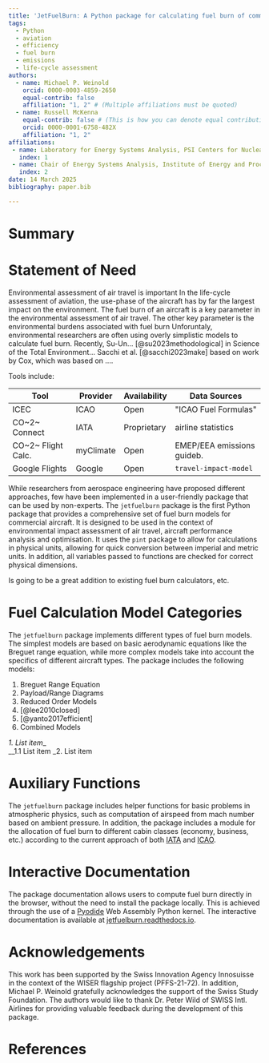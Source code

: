 ```yaml
---
title: 'JetFuelBurn: A Python package for calculating fuel burn of commercial aircraft.'
tags:
  - Python
  - aviation
  - efficiency
  - fuel burn
  - emissions
  - life-cycle assessment
authors:
  - name: Michael P. Weinold
    orcid: 0000-0003-4859-2650
    equal-contrib: false
    affiliation: "1, 2" # (Multiple affiliations must be quoted)
  - name: Russell McKenna
    equal-contrib: false # (This is how you can denote equal contributions between multiple authors)
    orcid: 0000-0001-6758-482X
    affiliation: "1, 2"
affiliations:
 - name: Laboratory for Energy Systems Analysis, PSI Centers for Nuclear Engineering \& Sciences and Energy \& Environmental Sciences, Villigen, Switzerland
   index: 1
 - name: Chair of Energy Systems Analysis, Institute of Energy and Process Engineering, Department of Mechanical and Process Engineering, ETH Zurich, Zurich, Switzerland
   index: 2
date: 14 March 2025
bibliography: paper.bib

---
```


# Summary



# Statement of Need

Environmental assessment of air travel is important
In the life-cycle assessment of aviation, the use-phase of the aircraft has by far the largest impact on the environment.
The fuel burn of an aircraft is a key parameter in the environmental assessment of air travel. The other key parameter is the environmental burdens associated with fuel burn
Unforuntaly, environmental researchers are often using overly simplistic models to calculate fuel burn.
Recently, Su-Un... [@su2023methodological] in Science of the Total Environment...
Sacchi et al. [@sacchi2023make] based on work by Cox, which was based on ....


Tools include:

| Tool               | Provider  | Availability    | Data Sources               |
|--------------------|-----------|-----------------|----------------------------|
| ICEC               | ICAO      | Open            | "ICAO Fuel Formulas"       |
| CO~2~ Connect      | IATA      | Proprietary     | airline statistics         |
| CO~2~ Flight Calc. | myClimate | Open            | EMEP/EEA emissions guideb. |
| Google Flights     | Google    | Open            | `travel-impact-model`      |


While researchers from aerospace engineering have proposed different approaches, few have been implemented in a user-friendly package that can be used by non-experts.
The `jetfuelburn` package is the first Python package that provides a comprehensive set of fuel burn models for commercial aircraft. It is designed to be used in the context of environmental impact assessment of air travel, aircraft performance analysis and optimisation. It uses the `pint` package to allow for calculations in physical units, allowing for quick conversion between imperial and metric units. In addition, all variables passed to functions are checked for correct physical dimensions.


Is going to be a great addition to existing fuel burn calculators, etc.

# Fuel Calculation Model Categories

The `jetfuelburn` package implements different types of fuel burn models. The simplest models are based on basic aerodynamic equations like the Breguet range equation, while more complex models take into account the specifics of different aircraft types. The package includes the following models:



1. Breguet Range Equation
2. Payload/Range Diagrams
3. Reduced Order Models
  1. [@lee2010closed]
  2. [@yanto2017efficient]
4. Combined Models

_1. List item__  
__1.1 List item
_2. List item


# Auxiliary Functions

The `jetfuelburn` package includes helper functions for basic problems in atmospheric physics, such as computation of airspeed from mach number based on ambient pressure. In addition, the package includes a module for the allocation of fuel burn to different cabin classes (economy, business, etc.) according to the current approach of both [IATA]((https://web.archive.org/web/20230526103741/https://www.iata.org/contentassets/139d686fa8f34c4ba7a41f7ba3e026e7/iata-rp-1726_passenger-co2.pdf)) and [ICAO]((https://web.archive.org/web/20240826103513/https://applications.icao.int/icec/Methodology%20ICAO%20Carbon%20Emissions%20Calculator_v13_Final.pdf)).

# Interactive Documentation

The package documentation allows users to compute fuel burn directly in the browser, without the need to install the package locally. This is achieved through the use of a [Pyodide](https://pyodide.org/en/stable/) Web Assembly Python kernel. The interactive documentation is available at [jetfuelburn.readthedocs.io](https://jetfuelburn.readthedocs.io).

# Acknowledgements

This work has been supported by the Swiss Innovation Agency Innosuisse in the context of the WISER flagship project (PFFS-21-72). In addition, Michael P. Weinold gratefully acknowledges the support of the Swiss Study Foundation. The authors would like to thank Dr. Peter Wild of SWISS Intl. Airlines for providing valuable feedback during the development of this package.

# References